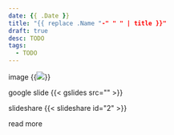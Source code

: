 ```yaml
---
date: {{ .Date }}
title: "{{ replace .Name "-" " " | title }}"
draft: true
desc: TODO
tags:
  - TODO 
---
```


image
{{<img src="/posts/{{ .Name }}/img/xx.jpg">}}

google slide
{{< gslides src="" >}}

slideshare
{{< slideshare id="2" >}}

read more
<!--more-->